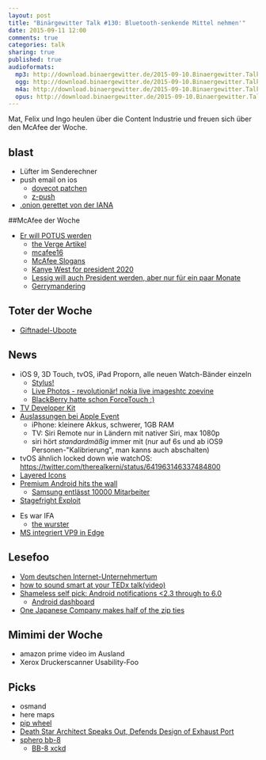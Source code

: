 ```yaml
---
layout: post
title: "Binärgewitter Talk #130: Bluetooth-senkende Mittel nehmen'"
date: 2015-09-11 12:00
comments: true
categories: talk
sharing: true
published: true
audioformats:
  mp3: http://download.binaergewitter.de/2015-09-10.Binaergewitter.Talk.130.mp3
  ogg: http://download.binaergewitter.de/2015-09-10.Binaergewitter.Talk.130.ogg
  m4a: http://download.binaergewitter.de/2015-09-10.Binaergewitter.Talk.130.m4a
  opus: http://download.binaergewitter.de/2015-09-10.Binaergewitter.Talk.130.opus
---
```

Mat, Felix und Ingo heulen über die Content Industrie und freuen sich über den McAfee der Woche.

## blast
- Lüfter im Senderechner 
- push email on ios
    * [dovecot patchen](https://github.com/st3fan/dovecot-xaps-daemon )
    * [z-push](http://z-push.org/ )
- [.onion gerettet von der IANA]( http://www.theregister.co.uk/2015/09/10/tors_onion_domain_gets_privacyconscious_users_off_the_dns/ )

##McAfee der Woche
- [Er will POTUS werden](http://www.heise.de/newsticker/meldung/Auch-John-McAfee-will-Mr-President-werden-2808328.html )
  * [the Verge Artikel]( http://www.theverge.com/2015/9/8/9281783/mcafee-presidential-paperwork )
  * [mcafee16]( http://mcafee16.com/ )
  * [McAfee Slogans]( http://www.theregister.co.uk/2015/09/10/mcafee_2016/ )
  * [Kanye West for president 2020]( http://www.dailymail.co.uk/tvshowbiz/article-3213276/Kanye-West-announces-s-running-president-2020-admitting-d-smoked-joint-epic-acceptance-speech-MTV-VMAs.html )
  * [Lessig will auch President werden, aber nur für ein paar Monate](http://www.heise.de/newsticker/meldung/Larry-Lessig-will-offiziell-als-US-Praesidentschaftskandidat-kandidieren-2807512.html )
  * [Gerrymandering]( https://de.wikipedia.org/wiki/Gerrymandering )


## Toter der Woche
- [Giftnadel-Uboote]( http://spectrum.ieee.org/automaton/robotics/industrial-robots/poison-robot-submarine )

## News

- iOS 9, 3D Touch, tvOS, iPad Proporn, alle neuen Watch-Bänder einzeln
   * [Stylus!]( http://i.imgur.com/FTBUEXF.png )
   * [Live Photos - revolutionär!]( https://www.youtube.com/watch?v=MvoDGjhHI6U )[ nokia live images](http://lumiaconversations.microsoft.com/2014/04/15/relive-those-moving-moments-with-nokia-living-images/ )[htc zoe]( https://play.google.com/store/apps/details?id=com.htc.zero&hl=de )[vine]( https://play.google.com/store/apps/details?id=co.vine.android&hl=de )
   * [BlackBerry hatte schon ForceTouch :)]( https://twitter.com/bradleychambers/status/641748828719349762 )
- [TV Developer Kit]( https://developer.apple.com/tvos/developer-kit/ )
- [Auslassungen bei Apple Event]( http://www.computerbase.de/2015-09/keynote-darueber-hat-apple-gestern-nicht-gesprochen/ )
    * iPhone: kleinere Akkus, schwerer, 1GB RAM
    * TV: Siri Remote nur in Ländern mit nativer Siri, max 1080p
    * siri hört _standardmäßig_ immer mit (nur auf 6s und ab iOS9 Personen-"Kalibrierung", man kanns auch abschalten)
- tvOS ähnlich locked down wie watchOS: https://twitter.com/therealkerni/status/641963146337484800
- [Layered Icons]( https://developer.apple.com/tvos/human-interface-guidelines/icons-and-images/ )
- [Premium Android hits the wall]( https://theoverspill.wordpress.com/2015/09/01/premium-android-hits-the-wall-the-q2-2015-smartphone-scorecard/ )
    * [Samsung entlässt 10000 Mitarbeiter]( http://bgr.com/2015/09/08/samsung-layoffs-2015-smartphone-sales/ )
- [Stagefright Exploit](http://www.heise.de/newsticker/meldung/Android-Stagefright-Exploit-veroeffentlicht-2809733.html )
* Es war IFA
    * [the wurster](http://www.heise.de/newsticker/meldung/The-Wurster-Smart-auch-ohne-App-2807612.html )
* [MS integriert VP9 in Edge](http://www.heise.de/ix/meldung/Web-Browser-Microsoft-integriert-Googles-VP9-Codec-in-Edge-2808386.html )


## Lesefoo
- [Vom deutschen Internet-Unternehmertum]( http://www.spiegel.de/karriere/berufsstart/start-ups-deutschland-fehlt-ein-elon-musk-a-1050452.html )
- [how to sound smart at your TEDx talk(video)]( https://www.youtube.com/watch?v=8S0FDjFBj8o )
- [Shameless self pick: Android notifications <2.3 through to 6.0]( http://ranterle.de/blog/2015-09-01-Android-Notifications-9-through-23.html )
  - [Android dashboard]( http://developer.android.com/about/dashboards/index.html )
- [One Japanese Company makes half of the zip ties]( http://www.smithsonianmag.com/smart-news/one-japanese-company-makes-half-worlds-zippers-180956482/?no-ist )

## Mimimi der Woche

- amazon prime video im Ausland
- Xerox Druckerscanner Usability-Foo

## Picks
- osmand
- here maps
- [pip wheel]( https://pip.pypa.io/en/latest/reference/pip_wheel.html )
- [Death Star Architect Speaks Out, Defends Design of Exhaust Port]( http://www.core77.com/posts/40400/ )
- [sphero bb-8]( http://www.sphero.com/starwars )
    * [BB-8 xckd]( https://xkcd.com/413/ )

